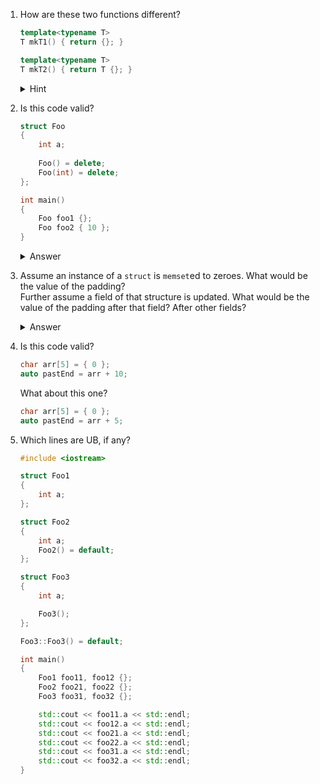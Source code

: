 1. How are these two functions different?
   ```c++
   template<typename T>
   T mkT1() { return {}; }
   
   template<typename T>
   T mkT2() { return T {}; }
   ```
   
   <details>
     <summary>Hint</summary>
     Besides the obvious difference in handling of explicit vs nonexplicit default constructors, consider `std::mutex` and C++14 vs C++17.
   </details>

1. Is this code valid?
   ```c++
   struct Foo
   {
       int a;
       
       Foo() = delete;
       Foo(int) = delete;
   };
   
   int main()
   {
       Foo foo1 {};
       Foo foo2 { 10 };
   }
   ```
   <details>
     <summary>Answer</summary>
     Depends on the C++ version.

     Up until C++17, both variables are initialized with aggregate initialization. `Foo foo` and `Foo foo(10)` wouldn't be valid, though.

     Starting with C++20, this somewhat counter-intuitive behaviour is fixed, and this code no longer compiles.
   </details>

1. Assume an instance of a `struct` is `memset`ed to zeroes. What would be the value of the padding?\
   Further assume a field of that structure is updated. What would be the value of the padding after that field? After other fields?
   <details>
     <summary>Answer</summary>
     Unspecified, unspecified.
   </details>

1. Is this code valid?
   ```c
   char arr[5] = { 0 };
   auto pastEnd = arr + 10;
   ```

   What about this one?
   ```c
   char arr[5] = { 0 };
   auto pastEnd = arr + 5;
   ```

1. Which lines are UB, if any?

   ```c++
   #include <iostream>

   struct Foo1
   {
       int a;
   };

   struct Foo2
   {
       int a;
       Foo2() = default;
   };

   struct Foo3
   {
       int a;

       Foo3();
   };

   Foo3::Foo3() = default;

   int main()
   {
       Foo1 foo11, foo12 {};
       Foo2 foo21, foo22 {};
       Foo3 foo31, foo32 {};

       std::cout << foo11.a << std::endl;
       std::cout << foo12.a << std::endl;
       std::cout << foo21.a << std::endl;
       std::cout << foo22.a << std::endl;
       std::cout << foo31.a << std::endl;
       std::cout << foo32.a << std::endl;
   }
   ```
